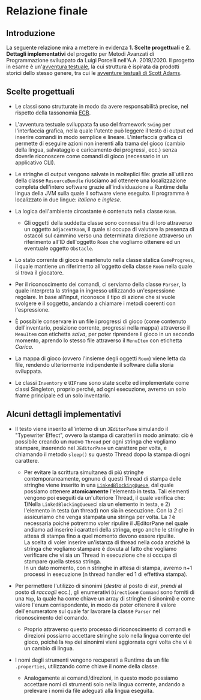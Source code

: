 # Relazione finale
## Introduzione
La seguente relazione mira a mettere in evidenza **1. Scelte progettuali** e **2. Dettagli implementativi** del progetto per Metodi Avanzati di Programmazione sviluppato da Luigi Porcelli nell'A.A. 2019/2020.
Il progetto in esame è un'[avventura testuale](https://it.wikipedia.org/wiki/Avventura_testuale), la cui struttura è ispirata da prodotti storici dello stesso genere, tra cui le [avventure testuali di Scott Adams](http://www.msadams.com/).  

## Scelte progettuali
- Le classi sono strutturate in modo da avere responsabilità precise, nel rispetto della tassonomia [ECB](https://en.wikipedia.org/wiki/Entity-control-boundary).
- L'avventura testuale sviluppata fa uso del framework `Swing` per l'interfaccia grafica, nella quale l'utente può leggere il testo di output ed inserire comandi in modo semplice e lineare. L'interfaccia grafica ci permette di eseguire azioni non inerenti alla trama del gioco (cambio della lingua, salvataggio e caricamento dei progressi, ecc.) senza doverle riconoscere come comandi di gioco (necessario in un applicativo CLI).

-  Le stringhe di output vengono salvate in molteplici file: grazie all'utilizzo della classe `ResourceBundle` riusciamo ad ottenere una localizzazione completa dell'intero software grazie all'individuazione a Runtime della lingua della JVM sulla quale il software viene eseguito. Il programma è localizzato in due lingue: *italiano* e *inglese*.

- La logica dell'ambiente circostante è contenuta nella classe `Room`. 
  - Gli oggetti della suddetta classe sono connessi tra di loro attraverso un oggetto `AdjacentRoom`, il quale si occupa di valutare la presenza di ostacoli sul cammino verso una determinata direzione attraverso un riferimento all'ID dell'oggetto `Room` che vogliamo ottenere ed un eventuale oggetto `Obstacle`.

- Lo stato corrente di gioco è mantenuto nella classe statica `GameProgress`, il quale mantiene un riferimento all'oggetto della classe `Room` nella quale si trova il giocatore. 

- Per il riconoscimento dei comandi, ci serviamo della classe `Parser`, la quale interpreta la stringa in ingresso utilizzando un'espressione regolare. In base all'input, riconosce il tipo di azione che si vuole svolgere e il soggetto, andando a chiamare i metodi coerenti con l'espressione.
- È possibile conservare in un file i progressi di gioco (come contenuto dell'inventario, posizione corrente, progressi nella mappa) attraverso il `MenuItem` con etichetta *salva*, per poter riprendere il gioco in un secondo momento, aprendo lo stesso file attraverso il `MenuItem` con etichetta *Carica*.

- La mappa di gioco (ovvero l'insieme degli oggetti `Room`) viene letta da file, rendendo ulteriormente indipendente il software dalla storia sviluppata.

- Le classi `Inventory` e `UIFrame` sono state scelte ed implementate come classi Singleton, proprio perché, ad ogni esecuzione, avremo un solo frame principale ed un solo inventario. 
## Alcuni dettagli implementativi

- Il testo viene inserito all'interno di un `JEditorPane` simulando il "Typewriter Effect", ovvero la stampa di caratteri in modo animato: ciò è possibile creando un nuovo `Thread` per ogni stringa che vogliamo stampare, inserendo nel `JEditorPane` un carattere per volta, e chiamando il metodo `sleep()` su questo Thread dopo la stampa di ogni carattere.
	- Per evitare la scrittura simultanea di più stringhe contemporaneamente, ognuno di questi Thread di stampa delle stringhe viene inserito in una [`LinkedBlockingQueue`](https://docs.oracle.com/javase/7/docs/api/java/util/concurrent/LinkedBlockingQueue.html), dal quale possiamo ottenere **atomicamente** l'elemento in testa. Tali elementi vengono poi eseguiti da un'ulteriore Thread, il quale verifica che: 1)Nella `LinkedBlockingQueue`ci sia un elemento in testa, e 2) l'elemento in testa (un thread) non sia in esecuzione. Con la *2* ci assicuriamo che venga stampata una stringa per volta. La *1* è necessaria poiché potremmo voler ripulire il JEditorPane nel quale andiamo ad inserire i caratteri della stringa, ergo anche le stringhe in attesa di stampa fino a quel momento devono essere ripulite.  
La scelta di voler inserire un'istanza di thread nella coda anziché la stringa che vogliamo stampare è dovuta al fatto che vogliamo verificare che vi sia un Thread in esecuzione che si occupa di stampare quella stessa stringa.  
In un dato momento, con n stringhe in attesa di stampa, avremo n+1 processi in esecuzione (n thread handler ed 1 di effettiva stampa).

- Per permettere l'utilizzo di sinonimi (*destra* al posto di *est*, *prendi* al posto di *raccogli* ecc.), gli enumerativi `Direction`e `Command` sono forniti di una `Map`, la quale ha come chiave un array di stringhe (i sinonimi) e come valore l'enum corrispondente, in modo da poter ottenere il valore dell'enumeratore sul quale far lavorare la classe `Parser` nel riconoscimento del comando. 
  - Proprio attraverso questo processo di riconoscimento di comandi e direzioni possiamo accettare stringhe solo nella lingua corrente del gioco, poiché la `Map` dei sinonimi vieni aggiornata ogni volta che vi è un cambio di lingua.
- I nomi degli strumenti vengono recuperati a Runtime da un file `.properties`, utilizzando come chiave il nome della classe. 
   - Analogamente ai comandi/direzioni, in questo modo possiamo accettare nomi di strumenti solo nella lingua corrente, andando a prelevare i nomi da file adeguati alla lingua eseguita.